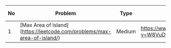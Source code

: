 

No|Problem| Type| Note| Any Reference
| -------------| ------------- | ------------- |------------- |------------- |
1|[Max Area of Island] (https://leetcode.com/problems/max-area-of-island/)| Medium|https://www.youtube.com/watch?v=W8VuDt0eb5c
